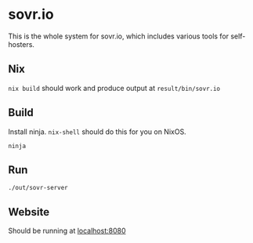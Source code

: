 # sovr.io

This is the whole system for sovr.io, which includes various tools for self-hosters.

## Nix

`nix build` should work and produce output at `result/bin/sovr.io`

## Build

Install ninja. `nix-shell` should do this for you on NixOS.

```
ninja
```

## Run

```
./out/sovr-server
```

## Website

Should be running at [localhost:8080](localhost:8080/)
